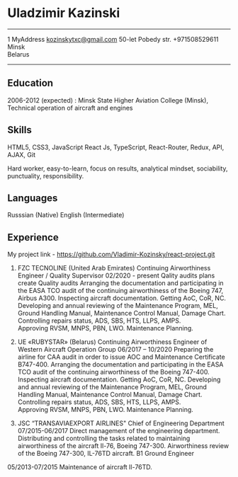 
Uladzimir Kazinski
==================

-------------------     ----------------------------
1 MyAddress                    kozinskytxc@gmail.com
50-let Pobedy str.                     +971508529611
Minsk                                
Belarus                            
-------------------     ----------------------------

Education
---------

2006-2012 (expected)
:   Minsk State Higher Aviation College (Minsk),  
    Technical operation of aircraft and engines

Skills
-----
HTML5, CSS3, JavaScript React Js, TypeScript, React-Router, Redux, API, AJAX, Git

Hard worker, easy-to-learn, focus on results, analytical mindset, sociability, 
punctuality, responsibility.

Languages 
---------
Russsian (Native)
English (Intermediate)

Experience
----------
My project link - https://github.com/Vladimir-Kozinsky/react-project.git

1. FZC TECNOLINE (United Arab Emirates) 
   Continuing Airworthiness Engineer / Quality Supervisor
   02/2020 - present
             Qality audits plans create
             Quality audits 
             Arranging the documentation and participating in the EASA TCO audit of the 
             continuing airworthiness of the Boeing 747, Airbus A300. 
             Inspecting aircraft documentation. Getting AoC, CoR, NC. 
             Developing and annual reviewing of the Maintenance Program, MEL, 
             Ground Handling Manual, Maintenance Control Manual, Damage Chart. 
             Controlling repairs status, ADS, SBS, HTS, LLPS, AMPS.  
             Approving RVSM, MNPS, PBN, LWO. 
             Maintenance Planning. 
             
2. UE «RUBYSTAR» (Belarus) 
Continuing Airworthiness Engineer of Western Aircraft Operation Group 
06/2017 – 10/2020 
             Preparing the airline for CAA audit in order to issue AOC and Maintenance 
             Certificate B747-400. 
             Arranging the documentation and participating in the EASA TCO audit of the 
             continuing airworthiness of the Boeing 747-400. 
             Inspecting aircraft documentation. Getting AoC, CoR, NC. 
             Developing and annual reviewing of the Maintenance Program, MEL, 
             Ground Handling Manual, Maintenance Control Manual, Damage Chart. 
             Controlling repairs status, ADS, SBS, HTS, LLPS, AMPS.  
             Approving RVSM, MNPS, PBN, LWO. 
             Maintenance Planning. 
             
3. JSC “TRANSAVIAEXPORT AIRLINES" 
Chief of Engineering Department 
07/2015-06/2017 
             Direct management of the engineering department. 
             Distributing and controlling the tasks related to maintaining airworthiness of 
             the aircraft Il-76, Boeing 747-300. 
             Airworthiness review of the Boeing 747-300, IL-76TD aircraft. 
             B1 Ground Engineer
             
05/2013-07/2015 
Maintenance of aircraft Il-76TD. 
